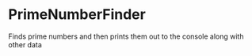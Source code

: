 # PrimeNumberFinder
Finds prime numbers and then prints them out to the console along with other data
